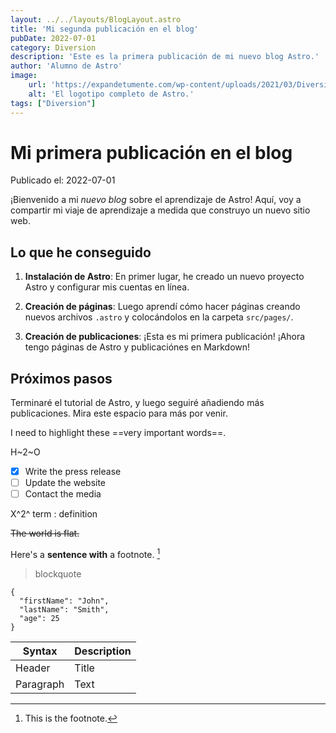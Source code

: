 ```yaml
---
layout: ../../layouts/BlogLayout.astro
title: 'Mi segunda publicación en el blog'
pubDate: 2022-07-01
category: Diversion
description: 'Este es la primera publicación de mi nuevo blog Astro.'
author: 'Alumno de Astro'
image:
    url: 'https://expandetumente.com/wp-content/uploads/2021/03/Diversion-Frases-1024x683.jpg'
    alt: 'El logotipo completo de Astro.'
tags: ["Diversion"]
---
```

# Mi primera publicación en el blog

Publicado el: 2022-07-01

¡Bienvenido a mi _nuevo blog_ sobre el aprendizaje de Astro! Aquí, voy a compartir mi viaje de aprendizaje a medida que construyo un nuevo sitio web.

## Lo que he conseguido

1. **Instalación de Astro**: En primer lugar, he creado un nuevo proyecto Astro y configurar mis cuentas en línea.

2. **Creación de páginas**: Luego aprendí cómo hacer páginas creando nuevos archivos `.astro` y colocándolos en la carpeta `src/pages/`.

3. **Creación de publicaciones**: ¡Esta es mi primera publicación! ¡Ahora tengo páginas de Astro y publicaciónes en Markdown!

## Próximos pasos

Terminaré el tutorial de Astro, y luego seguiré añadiendo más publicaciones. Mira este espacio para más por venir.


I need to highlight these ==very important words==.

H~2~O

- [x] Write the press release
- [ ] Update the website
- [ ] Contact the media

X^2^
term
: definition


~~The world is flat.~~

Here's a **sentence with** a footnote. [^1]



> blockquote


```
{
  "firstName": "John",
  "lastName": "Smith",
  "age": 25
}
```

| Syntax | Description |
| ----------- | ----------- |
| Header | Title |
| Paragraph | Text |



[^1]: This is the footnote.